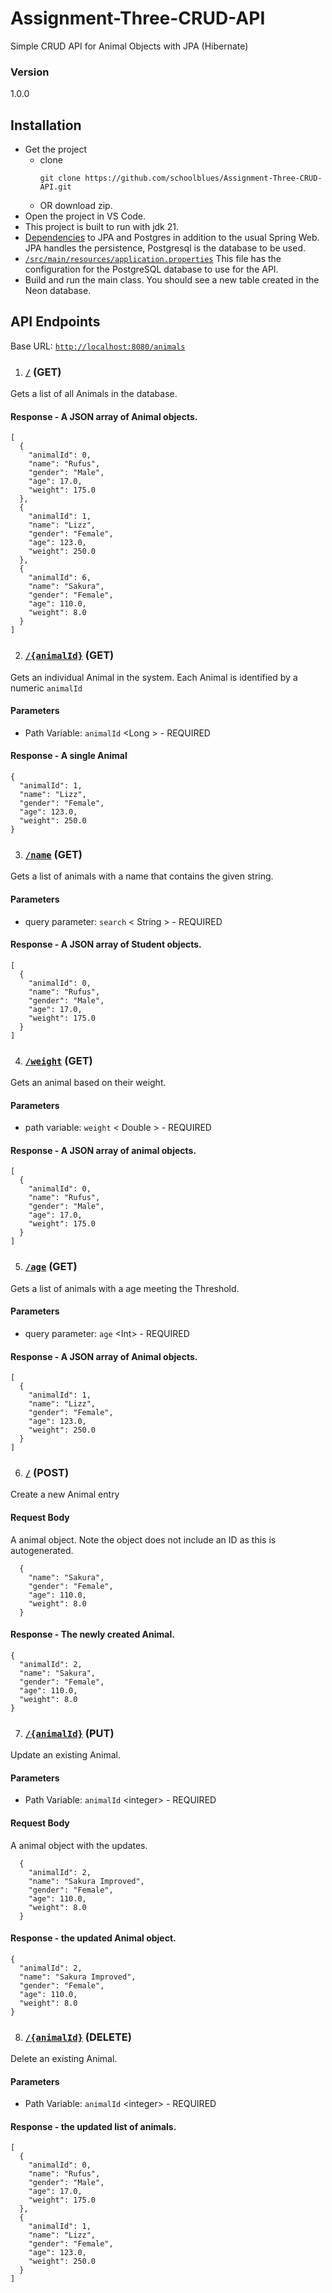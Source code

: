 # Assignment-Three-CRUD-API
Simple CRUD API for Animal Objects with JPA (Hibernate)

### Version
1.0.0

## Installation
- Get the project
    - clone
        ```
      git clone https://github.com/schoolblues/Assignment-Three-CRUD-API.git
        ```
    - OR download zip.
- Open the project in VS Code.
- This project is built to run with jdk 21.
- [Dependencies](https://github.com/schoolblues/Assignment-Three-CRUD-API/blob/e30190792a4c2d9c9eca5f951a2276c90cb02e6c/pom.xml#L32) to JPA and Postgres in addition to the usual Spring Web. JPA handles the persistence, Postgresql is the database to be used.
- [`/src/main/resources/application.properties`](https://github.com/schoolblues/Assignment-Three-CRUD-API/blob/04eef4b02c55bb9d5b363fb189d47651bf4e9da3/src/main/resources/application.properties) This file has the configuration for the PostgreSQL database to use for the API.
- Build and run the main class. You should see a new table created in the Neon database.

## API Endpoints
Base URL: [`http://localhost:8080/animals`](http://localhost:8080/animals)


1. ### [`/`](http://localhost:8080/animals) (GET)
Gets a list of all Animals in the database.

#### Response - A JSON array of Animal objects.

```
[
  {
    "animalId": 0,
    "name": "Rufus",
    "gender": "Male",
    "age": 17.0,
    "weight": 175.0
  },
  {
    "animalId": 1,
    "name": "Lizz",
    "gender": "Female",
    "age": 123.0,
    "weight": 250.0
  },
  {
    "animalId": 6,
    "name": "Sakura",
    "gender": "Female",
    "age": 110.0,
    "weight": 8.0
  }
]
```

2. ### [`/{animalId}`](http://localhost:8080/animals/1) (GET)
Gets an individual Animal in the system. Each Animal is identified by a numeric `animalId`

#### Parameters
- Path Variable: `animalId` &lt;Long &gt; - REQUIRED

#### Response - A single Animal

```
{
  "animalId": 1,
  "name": "Lizz",
  "gender": "Female",
  "age": 123.0,
  "weight": 250.0
}
```

3. ### [`/name`](http://localhost:8080/animals/name?key=jo) (GET)
Gets a list of animals with a name that contains the given string.

#### Parameters
- query parameter: `search` &lt; String &gt; - REQUIRED

#### Response - A JSON array of Student objects.

```
[
  {
    "animalId": 0,
    "name": "Rufus",
    "gender": "Male",
    "age": 17.0,
    "weight": 175.0
  }
]
```

4. ### [`/weight`](http://localhost:8080/animals/weight?key=175) (GET)
Gets an animal based on their weight.

#### Parameters
- path variable: `weight` &lt; Double &gt; - REQUIRED

#### Response - A JSON array of animal objects.

```
[
  {
    "animalId": 0,
    "name": "Rufus",
    "gender": "Male",
    "age": 17.0,
    "weight": 175.0
  }
]
```
5. ### [`/age`](http://localhost:8080/animals/age?age=100) (GET)
Gets a list of animals with a age meeting the Threshold.

#### Parameters
- query parameter: `age` &lt;Int&gt; - REQUIRED

#### Response - A JSON array of Animal objects.

```
[
  {
    "animalId": 1,
    "name": "Lizz",
    "gender": "Female",
    "age": 123.0,
    "weight": 250.0
  }
]
```
6. ### [`/`](http://localhost:8080/animals) (POST)
Create  a new Animal entry

#### Request Body
A animal object. Note the object does not include an ID as this is autogenerated.
```
  {
    "name": "Sakura",
    "gender": "Female",
    "age": 110.0,
    "weight": 8.0
  }
```
#### Response - The newly created Animal.

```
{
  "animalId": 2,
  "name": "Sakura",
  "gender": "Female",
  "age": 110.0,
  "weight": 8.0
}
```

7. ### [`/{animalId}`](http://localhost:8080/animals/3) (PUT)
Update an existing Animal.

#### Parameters
- Path Variable: `animalId` &lt;integer&gt; - REQUIRED

#### Request Body
A animal object with the updates.
```
  {
    "animalId": 2,
    "name": "Sakura Improved",
    "gender": "Female",
    "age": 110.0,
    "weight": 8.0
  }
```
#### Response - the updated Animal object.
```
{
  "animalId": 2,
  "name": "Sakura Improved",
  "gender": "Female",
  "age": 110.0,
  "weight": 8.0
}
```

8. ### [`/{animalId}`](http://localhost:8080/animals/3) (DELETE)
Delete an existing Animal.

#### Parameters
- Path Variable: `animalId` &lt;integer&gt; - REQUIRED

#### Response - the updated list of animals.
```
[
  {
    "animalId": 0,
    "name": "Rufus",
    "gender": "Male",
    "age": 17.0,
    "weight": 175.0
  },
  {
    "animalId": 1,
    "name": "Lizz",
    "gender": "Female",
    "age": 123.0,
    "weight": 250.0
  }
]
```

